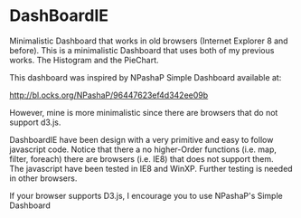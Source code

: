 DashBoardIE
===========

Minimalistic Dashboard that works in old browsers (Internet Explorer 8 and before).
This is a minimalistic Dashboard that uses both of my previous works.  The Histogram and the PieChart.  

This dashboard was inspired by NPashaP Simple Dashboard available at:

http://bl.ocks.org/NPashaP/96447623ef4d342ee09b

However, mine is more minimalistic since there are browsers that do not support d3.js.

DashboardIE have been design with a very primitive and easy to follow javascript code.  Notice that there a no 
higher-Order functions (i.e. map, filter, foreach) there are browsers (i.e. IE8) that does not support them.  
The javascript have been tested in IE8 and WinXP.  Further testing is needed in other browsers.

If your browser supports D3.js, I encourage you to use NPashaP's Simple Dashboard
